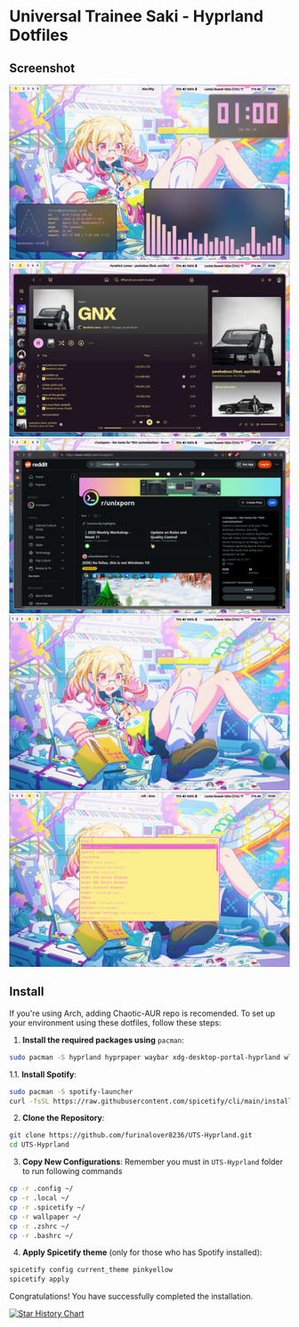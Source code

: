 # Universal Trainee Saki - Hyprland Dotfiles

## Screenshot

![1](screenshot/img0.png)
![10](screenshot/img1.png)
![10](screenshot/img2.png)
![10](screenshot/img3.png)
![10](screenshot/img4.png)

## Install

If you're using Arch, adding Chaotic-AUR repo is recomended.
To set up your environment using these dotfiles, follow these steps:

1. **Install the required packages using** `pacman`:

```bash
sudo pacman -S hyprland hyprpaper waybar xdg-desktop-portal-hyprland wlogout pavucontrol ttf-fira-sans ttf-font-awesome ttf-jetbrains-mono-nerd alacritty cava fastfetch rofi
```

1.1. **Install Spotify**:

```bash
sudo pacman -S spotify-launcher
curl -fsSL https://raw.githubusercontent.com/spicetify/cli/main/install.sh | sh
```

2. **Clone the Repository**:

```bash
git clone https://github.com/furinalover8236/UTS-Hyprland.git
cd UTS-Hyprland
```

3. **Copy New Configurations**:
Remember you must in `UTS-Hyprland` folder to run following commands

```bash
cp -r .config ~/
cp -r .local ~/
cp -r .spicetify ~/
cp -r wallpaper ~/
cp -r .zshrc ~/
cp -r .bashrc ~/
```

4. **Apply Spicetify theme** (only for those who has Spotify installed):

```bash
spicetify config current_theme pinkyellow
spicetify apply
```

Congratulations! You have successfully completed the installation.

<a href="https://www.star-history.com/#furinalover8236/UTS-Hyprland&Date">
 <picture>
   <source media="(prefers-color-scheme: dark)" srcset="https://api.star-history.com/svg?repos=furinalover8236/UTS-Hyprland&type=Date&theme=dark" />
   <source media="(prefers-color-scheme: light)" srcset="https://api.star-history.com/svg?repos=furinalover8236/UTS-Hyprland&type=Date" />
   <img alt="Star History Chart" src="https://api.star-history.com/svg?repos=furinalover8236/UTS-Hyprland&type=Date" />
 </picture>
</a>
